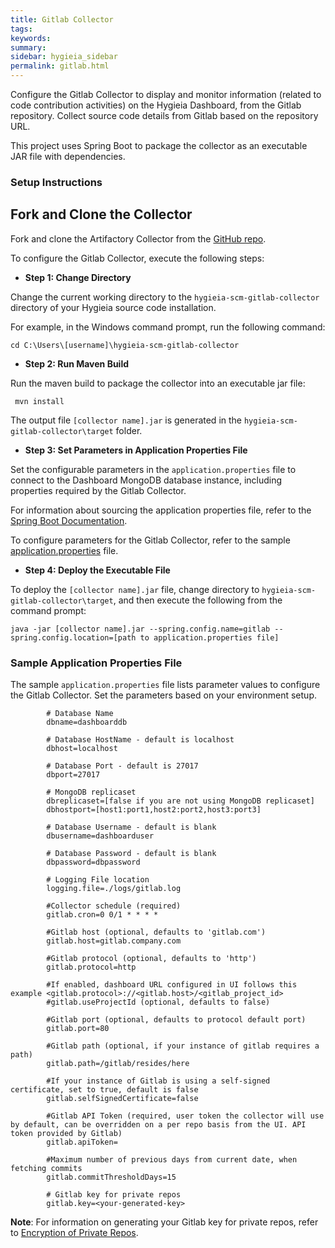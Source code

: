 ```yaml
---
title: Gitlab Collector
tags:
keywords:
summary:
sidebar: hygieia_sidebar
permalink: gitlab.html
---
```

Configure the Gitlab Collector to display and monitor information (related to code contribution activities) on the Hygieia Dashboard, from the Gitlab repository. Collect source code details from Gitlab based on the repository URL.

This project uses Spring Boot to package the collector as an executable JAR file with dependencies.

### Setup Instructions

## Fork and Clone the Collector 

Fork and clone the Artifactory Collector from the [GitHub repo](https://github.com/Hygieia/hygieia-scm-gitlab-collector). 

To configure the Gitlab Collector, execute the following steps:

*   **Step 1: Change Directory**

Change the current working directory to the `hygieia-scm-gitlab-collector` directory of your Hygieia source code installation.

For example, in the Windows command prompt, run the following command:

```
cd C:\Users\[username]\hygieia-scm-gitlab-collector
```

*   **Step 2: Run Maven Build**

Run the maven build to package the collector into an executable jar file:

```
 mvn install
```

The output file `[collector name].jar` is generated in the `hygieia-scm-gitlab-collector\target` folder.

*   **Step 3: Set Parameters in Application Properties File**

Set the configurable parameters in the `application.properties` file to connect to the Dashboard MongoDB database instance, including properties required by the Gitlab Collector.

For information about sourcing the application properties file, refer to the [Spring Boot Documentation](http://docs.spring.io/spring-boot/docs/current-SNAPSHOT/reference/htmlsingle/#boot-features-external-config-application-property-files).

To configure parameters for the Gitlab Collector, refer to the sample [application.properties](#sample-application-properties-file) file.

*   **Step 4: Deploy the Executable File**

To deploy the `[collector name].jar` file, change directory to `hygieia-scm-gitlab-collector\target`, and then execute the following from the command prompt:

```
java -jar [collector name].jar --spring.config.name=gitlab --spring.config.location=[path to application.properties file]
```

### Sample Application Properties File

The sample `application.properties` file lists parameter values to configure the Gitlab Collector. Set the parameters based on your environment setup.

``` 
		# Database Name
		dbname=dashboarddb

		# Database HostName - default is localhost
		dbhost=localhost

		# Database Port - default is 27017
		dbport=27017

		# MongoDB replicaset
		dbreplicaset=[false if you are not using MongoDB replicaset]
		dbhostport=[host1:port1,host2:port2,host3:port3]

		# Database Username - default is blank
		dbusername=dashboarduser

		# Database Password - default is blank
		dbpassword=dbpassword

		# Logging File location
		logging.file=./logs/gitlab.log

		#Collector schedule (required)
		gitlab.cron=0 0/1 * * * *

		#Gitlab host (optional, defaults to 'gitlab.com')
		gitlab.host=gitlab.company.com

		#Gitlab protocol (optional, defaults to 'http')
		gitlab.protocol=http

        #If enabled, dashboard URL configured in UI follows this example <gitlab.protocol>://<gitlab.host>/<gitlab_project_id>
		#gitlab.useProjectId (optional, defaults to false)

		#Gitlab port (optional, defaults to protocol default port)
		gitlab.port=80

		#Gitlab path (optional, if your instance of gitlab requires a path)
		gitlab.path=/gitlab/resides/here

		#If your instance of Gitlab is using a self-signed certificate, set to true, default is false
		gitlab.selfSignedCertificate=false

		#Gitlab API Token (required, user token the collector will use by default, can be overridden on a per repo basis from the UI. API token provided by Gitlab)
		gitlab.apiToken=

		#Maximum number of previous days from current date, when fetching commits
		gitlab.commitThresholdDays=15
		
		# Gitlab key for private repos
		gitlab.key=<your-generated-key>
```
**Note**: For information on generating your Gitlab key for private repos, refer to [Encryption of Private Repos](../collectors.md#encryption-for-private-repos).
